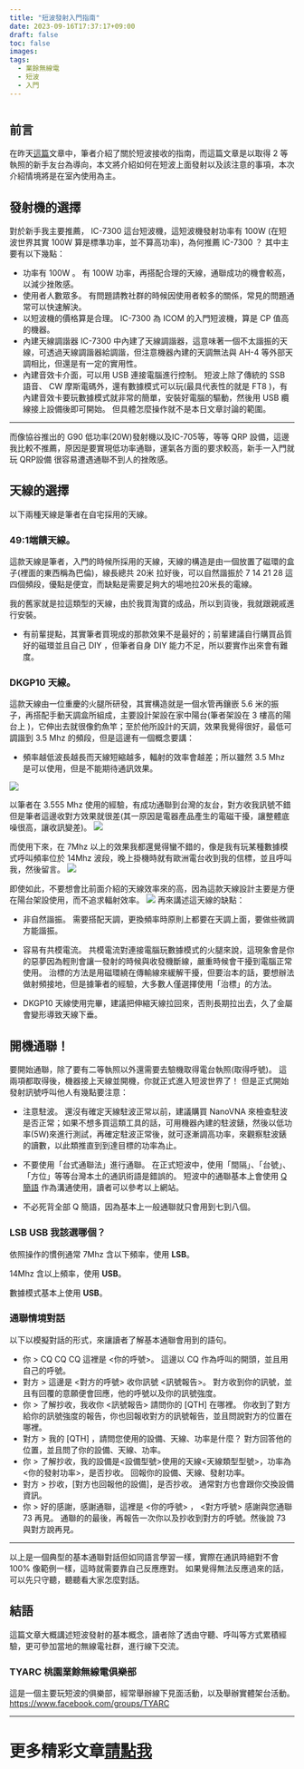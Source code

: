 ```yaml
---
title: "短波發射入門指南"
date: 2023-09-16T17:37:17+09:00
draft: false
toc: false
images:
tags:
  - 業餘無線電
  - 短波
  - 入門
---
```

#
## 前言
在昨天[這篇](https://yakumo.tw/posts/2023/09/swl/)文章中，筆者介紹了關於短波接收的指南，而這篇文章是以取得 2 等執照的新手友台為導向，本文將介紹如何在短波上面發射以及該注意的事項，本次介紹情境將是在室內使用為主。
## 發射機的選擇
對於新手我主要推薦， IC-7300 這台短波機，這短波機發射功率有 100W (在短波世界其實 100W 算是標準功率，並不算高功率)，為何推薦 IC-7300 ？ 其中主要有以下幾點：
* 功率有 100W 。
有 100W 功率，再搭配合理的天線，通聯成功的機會較高，以減少挫敗感。
* 使用者人數眾多。
有問題請教社群的時候因使用者較多的關係，常見的問題通常可以快速解決。
* 以短波機的價格算是合理。
IC-7300 為 ICOM 的入門短波機，算是 CP 值高的機器。
* 內建天線調諧器
IC-7300 中內建了天線調諧器，這意味著一個不太諧振的天線，可透過天線調諧器給調諧，但注意機器內建的天調無法與 AH-4 等外部天調相比，但還是有一定的實用性。
* 內建音效卡介面，可以用 USB 連接電腦進行控制。
短波上除了傳統的 SSB 語音、 CW 摩斯電碼外，還有數據模式可以玩(最具代表性的就是 FT8 )，有內建音效卡要玩數據模式就非常的簡單，安裝好電腦的驅動，然後用 USB 纜線接上設備後即可開始。
但具體怎麼操作就不是本日文章討論的範圍。
***
而像協谷推出的 G90 低功率(20W)發射機以及IC-705等，等等 QRP 設備，這邊我比較不推薦，原因是要實現低功率通聯，運氣各方面的要求較高，新手一入門就玩 QRP設備 很容易遭遇通聯不到人的挫敗感。

## 天線的選擇
以下兩種天線是筆者在自宅採用的天線。
### 49:1端饋天線。
這款天線是筆者，入門的時候所採用的天線，天線的構造是由一個放置了磁環的盒子(裡面的東西稱為巴倫)，線長總共 20米 拉好後，可以自然諧振於 7 14 21 28 這四個頻段，優點是便宜，而缺點是需要足夠大的場地拉20米長的電線。

我的舊家就是拉這類型的天線，由於我買淘寶的成品，所以到貨後，我就跟親戚進行安裝。
* 有前輩提點，其實筆者買現成的那款效果不是最好的；前輩建議自行購買品質好的磁環並且自己 DIY ，但筆者自身 DIY 能力不足，所以要實作出來會有難度。
### DKGP10 天線。
這款天線由一位重慶的火腿所研發，其實構造就是一個水管再鑲嵌 5.6 米的振子，再搭配手動天調盒所組成，主要設計架設在家中陽台(筆者架設在 3 樓高的陽台上 )，它伸出去就很像釣魚竿；至於他所設計的天調，效果我覺得很好，最低可調諧到 3.5 Mhz 的頻段，但是這邊有一個概念要講：
* 頻率越低波長越長而天線短縮越多，輻射的效率會越差；所以雖然 3.5 Mhz 是可以使用，但是不能期待通訊效果。

![](https://hackmd.io/_uploads/r1fSYhfyp.jpg)

以筆者在 3.555 Mhz 使用的經驗，有成功通聯到台灣的友台，對方收我訊號不錯但是筆者這邊收對方效果就很差(其一原因是電器產品產生的電磁干擾，讓整體底噪很高，讓收訊變差)。
![](https://hackmd.io/_uploads/rJfSK2M1a.jpg)

而使用下來，在 7Mhz 以上的效果我都還覺得蠻不錯的，像是我有玩某種數據模式呼叫頻率位於 14Mhz 波段，晚上掛機時就有歐洲電台收到我的信標，並且呼叫我，然後留言。
![](https://hackmd.io/_uploads/H1MBY3zkp.jpg)

即使如此，不要想會比前面介紹的天線效率來的高，因為這款天線設計主要是方便在陽台架設使用，而不追求輻射效率。
![](https://hackmd.io/_uploads/SkzSY3Mya.jpg)
再來講述這天線的缺點：
* 非自然諧振。
需要搭配天調，更換頻率時原則上都要在天調上面，要做些微調方能諧振。
* 容易有共模電流。
共模電流對連接電腦玩數據模式的火腿來說，這現象會是你的惡夢因為輕則會讓一發射的時候與收發機斷線，嚴重時候會干擾到電腦正常使用。
治標的方法是用磁環繞在傳輸線來緩解干擾，但要治本的話，要想辦法做射頻接地，但是據筆者的經驗，大多數人僅選擇使用「治標」的方法。

* DKGP10 天線使用完畢，建議把伸縮天線拉回來，否則長期拉出去，久了金屬會變形導致天線下垂。

## 開機通聯！
要開始通聯，除了要有二等執照以外還需要去驗機取得電台執照(取得呼號)。
這兩項都取得後，機器接上天線並開機，你就正式進入短波世界了！
但是正式開始發射訊號呼叫他人有幾點要注意：
* 注意駐波。
還沒有確定天線駐波正常以前，建議購買 NanoVNA 來檢查駐波是否正常；如果不想多買這類工具的話，可用機器內建的駐波錶，然後以低功率(5W)來進行測試，再確定駐波正常後，就可逐漸調高功率，來觀察駐波錶的讀數，以此類推直到到達目標的功率為止。
* 不要使用「台式通聯法」進行通聯。
在正式短波中，使用「間隔」、「台號」、「方位」等等台灣本土的通訊術語是錯誤的。
短波中的通聯基本上會使用 [Q簡語](https://zh.wikipedia.org/zh-tw/Q%E7%AE%80%E8%AF%AD) 作為溝通使用，讀者可以參考以上網站。

* 不必死背全部 Q 簡語，因為基本上一般通聯就只會用到七到八個。

### LSB USB 我該選哪個？
依照操作的慣例通常
7Mhz 含以下頻率，使用 **LSB**。

14Mhz 含以上頻率，使用 **USB**。

數據模式基本上使用 **USB**。

### 通聯情境對話

以下以模擬對話的形式，來讓讀者了解基本通聯會用到的語句。

* 你 > CQ CQ CQ 這裡是 <你的呼號>。
這邊以 CQ 作為呼叫的開頭，並且用自己的呼號。
* 對方 > 這邊是 <對方的呼號> 收你訊號 <訊號報告>。
對方收到你的訊號，並且有回覆的意願便會回應，他的呼號以及你的訊號強度。
* 你 > 了解抄收，我收你 <訊號報告> 請問你的 [QTH] 在哪裡。
你收到了對方給你的訊號強度的報告，你也回報收對方的訊號報告，並且問說對方的位置在哪裡。
* 對方 > 我的 [QTH] ，請問您使用的設備、天線、功率是什麼？
對方回答他的位置，並且問了你的設備、天線、功率。
* 你 > 了解抄收，我的設備是<設備型號>使用的天線<天線類型型號>，功率為<你的發射功率>，是否抄收。
回報你的設備、天線、發射功率。
* 對方 > 抄收，[對方也回報他的設備]，是否抄收。
通常對方也會跟你交換設備資訊。
* 你 > 好的感謝，感謝通聯，這裡是 <你的呼號> ， <對方呼號> 感謝與您通聯73 再見。
通聯的的最後，再報告一次你以及抄收到對方的呼號。然後說 73 與對方說再見。
***
以上是一個典型的基本通聯對話但如同語言學習一樣，實際在通訊時絕對不會 100% 像範例一樣，這時就需要靠自己反應應對。
如果覺得無法反應過來的話，可以先只守聽，聽聽看大家怎麼對話。
## 結語
這篇文章大概講述短波發射的基本概念，讀者除了透由守聽、呼叫等方式累積經驗，更可參加當地的無線電社群，進行線下交流。
### TYARC 桃園業餘無線電俱樂部
這是一個主要玩短波的俱樂部，經常舉辦線下見面活動，以及舉辦實體架台活動。
https://www.facebook.com/groups/TYARC
***
# 更多精彩文章[請點我](https://yakumo.tw/tags/%E6%A5%AD%E9%A4%98%E7%84%A1%E7%B7%9A%E9%9B%BB/)